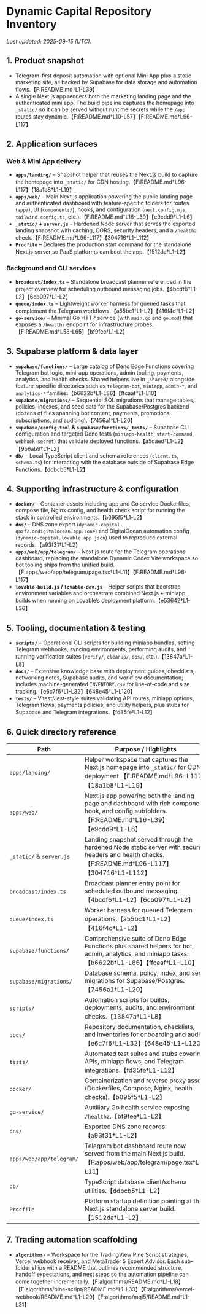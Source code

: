 # Dynamic Capital Repository Inventory

_Last updated: 2025-09-15 (UTC)._ 

## 1. Product snapshot

- Telegram-first deposit automation with optional Mini App plus a static marketing site, all backed by Supabase for data storage and automation flows.【F:README.md†L1-L39】
- A single Next.js app renders both the marketing landing page and the authenticated mini app. The build pipeline captures the homepage into `_static/` so it can be served without runtime secrets while the `/app` routes stay dynamic.【F:README.md†L10-L57】【F:README.md†L96-L117】

## 2. Application surfaces

### Web & Mini App delivery
- **`apps/landing/`** – Snapshot helper that reuses the Next.js build to capture the homepage into `_static/` for CDN hosting.【F:README.md†L96-L117】【18a1b8†L1-L19】
- **`apps/web/`** – Main Next.js application powering the public landing page and authenticated dashboard with feature-specific folders for routes (`app/`), UI (`components/`), hooks, and configuration (`next.config.mjs`, `tailwind.config.ts`, etc.).【F:README.md†L16-L39】【e9cdd9†L1-L6】
- **`_static/` + `server.js`** – Hardened Node server that serves the exported landing snapshot with caching, CORS, security headers, and a `/healthz` check.【F:README.md†L96-L117】【304716†L1-L112】
- **`Procfile`** – Declares the production start command for the standalone Next.js server so PaaS platforms can boot the app.【1512da†L1-L2】

### Background and CLI services
- **`broadcast/index.ts`** – Standalone broadcast planner referenced in the project overview for scheduling outbound messaging jobs.【4bcdf6†L1-L2】【6cb097†L1-L2】
- **`queue/index.ts`** – Lightweight worker harness for queued tasks that complement the Telegram workflows.【a55bc1†L1-L2】【416f4d†L1-L2】
- **`go-service/`** – Minimal Go HTTP service (with `main.go` and `go.mod`) that exposes a `/healthz` endpoint for infrastructure probes.【F:README.md†L58-L65】【bf9fee†L1-L2】

## 3. Supabase platform & data layer

- **`supabase/functions/`** – Large catalog of Deno Edge Functions covering Telegram bot logic, mini-app operations, admin tooling, payments, analytics, and health checks. Shared helpers live in `_shared/` alongside feature-specific directories such as `telegram-bot`, `miniapp`, `admin-*`, and `analytics-*` families.【b6622b†L1-L86】【ffcaaf†L1-L10】
- **`supabase/migrations/`** – Sequential SQL migrations that manage tables, policies, indexes, and seed data for the Supabase/Postgres backend (dozens of files spanning bot content, payments, promotions, subscriptions, and auditing).【7456a1†L1-L20】
- **`supabase/config.toml` & `supabase/functions/_tests/`** – Supabase CLI configuration and targeted Deno tests (`miniapp-health`, `start-command`, `webhook-secret`) that validate deployed functions.【a5daed†L1-L2】【9b6ab9†L1-L2】
- **`db/`** – Local TypeScript client and schema references (`client.ts`, `schema.ts`) for interacting with the database outside of Supabase Edge Functions.【ddbcb5†L1-L2】

## 4. Supporting infrastructure & configuration

- **`docker/`** – Container assets including app and Go service Dockerfiles, compose file, Nginx config, and health check script for running the stack in controlled environments.【b095f5†L1-L2】
- **`dns/`** – DNS zone export (`dynamic-capital-qazf2.ondigitalocean.app.zone`) and
  DigitalOcean automation config (`dynamic-capital.lovable.app.json`) used to
  reproduce external records.【a93f31†L1-L2】
- **`apps/web/app/telegram/`** – Next.js route for the Telegram operations dashboard, replacing the standalone Dynamic Codex Vite workspace so bot tooling ships from the unified build.【F:apps/web/app/telegram/page.tsx†L1-L11】【F:README.md†L96-L117】
- **`lovable-build.js` / `lovable-dev.js`** – Helper scripts that bootstrap environment variables and orchestrate combined Next.js + miniapp builds when running on Lovable’s deployment platform.【e53642†L1-L36】

## 5. Tooling, documentation & testing

- **`scripts/`** – Operational CLI scripts for building miniapp bundles, setting Telegram webhooks, syncing environments, performing audits, and running verification suites (`verify/`, `cleanup/`, `ops/`, etc.).【13847a†L1-L8】
- **`docs/`** – Extensive knowledge base with deployment guides, checklists, networking notes, Supabase audits, and workflow documentation; includes machine-generated `INVENTORY.csv` for line-of-code and size tracking.【e6c7f6†L1-L32】【648e45†L1-L120】
- **`tests/`** – Vitest/Jest-style suites validating API routes, miniapp options, Telegram flows, payments policies, and utility helpers, plus stubs for Supabase and Telegram integrations.【fd35fe†L1-L12】

## 6. Quick directory reference

| Path | Purpose / Highlights |
| --- | --- |
| `apps/landing/` | Helper workspace that captures the Next.js homepage into `_static/` for CDN deployment.【F:README.md†L96-L117】【18a1b8†L1-L19】 |
| `apps/web/` | Next.js app powering both the landing page and dashboard with rich component, hook, and config subfolders.【F:README.md†L16-L39】【e9cdd9†L1-L6】 |
| `_static/` & `server.js` | Landing snapshot served through the hardened Node static server with security headers and health checks.【F:README.md†L96-L117】【304716†L1-L112】 |
| `broadcast/index.ts` | Broadcast planner entry point for scheduled outbound messaging.【4bcdf6†L1-L2】【6cb097†L1-L2】 |
| `queue/index.ts` | Worker harness for queued Telegram operations.【a55bc1†L1-L2】【416f4d†L1-L2】 |
| `supabase/functions/` | Comprehensive suite of Deno Edge Functions plus shared helpers for bot, admin, analytics, and miniapp tasks.【b6622b†L1-L86】【ffcaaf†L1-L10】 |
| `supabase/migrations/` | Database schema, policy, index, and seed migrations for Supabase/Postgres.【7456a1†L1-L20】 |
| `scripts/` | Automation scripts for builds, deployments, audits, and environment checks.【13847a†L1-L8】 |
| `docs/` | Repository documentation, checklists, and inventories for onboarding and audits.【e6c7f6†L1-L32】【648e45†L1-L120】 |
| `tests/` | Automated test suites and stubs covering APIs, miniapp flows, and Telegram integrations.【fd35fe†L1-L12】 |
| `docker/` | Containerization and reverse proxy assets (Dockerfiles, Compose, Nginx, health checks).【b095f5†L1-L2】 |
| `go-service/` | Auxiliary Go health service exposing `/healthz`.【bf9fee†L1-L2】 |
| `dns/` | Exported DNS zone records.【a93f31†L1-L2】 |
| `apps/web/app/telegram/` | Telegram bot dashboard route now served from the main Next.js build.【F:apps/web/app/telegram/page.tsx†L1-L11】 |
| `db/` | TypeScript database client/schema utilities.【ddbcb5†L1-L2】 |
| `Procfile` | Platform startup definition pointing at the Next.js standalone server build.【1512da†L1-L2】 |

## 7. Trading automation scaffolding

- **`algorithms/`** – Workspace for the TradingView Pine Script strategies, Vercel webhook receiver, and MetaTrader 5 Expert Advisor. Each sub-folder ships with a README that outlines recommended structure, handoff expectations, and next steps so the automation pipeline can come together incrementally.【F:algorithms/README.md†L1-L18】【F:algorithms/pine-script/README.md†L1-L33】【F:algorithms/vercel-webhook/README.md†L1-L29】【F:algorithms/mql5/README.md†L1-L31】
